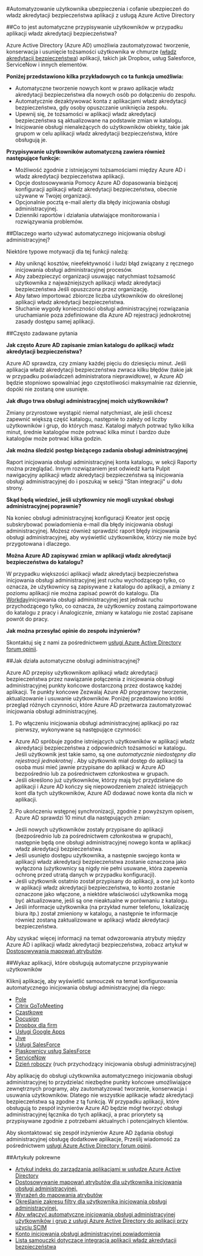 <properties
    pageTitle="Zautomatyzowany użytkownika aplikacji władz akredytacji bezpieczeństwa inicjowania obsługi administracyjnej w Azure AD | Microsoft Azure"
    description="Wprowadzenie do wykorzystania Azure AD zainicjować automatycznie, usuwanie i konta użytkowników są stale aktualizowane w wielu aplikacjach władz akredytacji bezpieczeństwa innych firm."
    services="active-directory"
    documentationCenter=""
    authors="asmalser-msft"
    manager="femila"
    editor=""/>

<tags
    ms.service="active-directory"
    ms.devlang="na"
    ms.topic="article"
    ms.tgt_pltfrm="na"
    ms.workload="identity"
    ms.date="02/09/2016"
    ms.author="asmalser-msft"/>

#<a name="automate-user-provisioning-and-deprovisioning-to-saas-applications-with-azure-active-directory"></a>Automatyzowanie użytkownika ubezpieczenia i cofanie ubezpieczeń do władz akredytacji bezpieczeństwa aplikacji z usługą Azure Active Directory

##<a name="what-is-automated-user-provisioning-for-saas-apps"></a>Co to jest automatyczne przypisywanie użytkowników w przypadku aplikacji władz akredytacji bezpieczeństwa?

Azure Active Directory (Azure AD) umożliwia zautomatyzować tworzenie, konserwacja i usunięcie tożsamości użytkownika w chmurze ([władz akredytacji bezpieczeństwa](https://azure.microsoft.com/overview/what-is-saas/)) aplikacji, takich jak Dropbox, usług Salesforce, ServiceNow i innych elementów.

**Poniżej przedstawiono kilka przykładowych co ta funkcja umożliwia:**

- Automatyczne tworzenie nowych kont w prawo aplikacje władz akredytacji bezpieczeństwa dla nowych osób po dołączeniu do zespołu.
- Automatycznie dezaktywować konta z aplikacjami władz akredytacji bezpieczeństwa, gdy osoby opuszczanie uniknięcia zespołu.
- Upewnij się, że tożsamości w aplikacji władz akredytacji bezpieczeństwa są aktualizowane na podstawie zmian w katalogu.
- Inicjowanie obsługi nienależących do użytkowników obiekty, takie jak grupom w celu aplikacji władz akredytacji bezpieczeństwa, które obsługują je.

**Przypisywanie użytkowników automatyczną zawiera również następujące funkcje:**

- Możliwość zgodnie z istniejącymi tożsamościami między Azure AD i władz akredytacji bezpieczeństwa aplikacji.
- Opcje dostosowywania Pomocy Azure AD dopasowania bieżącej konfiguracji aplikacji władz akredytacji bezpieczeństwa, obecnie używane w Twojej organizacji.
- Opcjonalnie pocztą e-mail alerty dla błędy inicjowania obsługi administracyjnej.
- Dzienniki raportów i działania ułatwiające monitorowania i rozwiązywania problemów.

##<a name="why-use-automated-provisioning"></a>Dlaczego warto używać automatycznego inicjowania obsługi administracyjnej?

Niektóre typowe motywacji dla tej funkcji należą:

- Aby uniknąć kosztów, nieefektywność i ludzi błąd związany z ręcznego inicjowania obsługi administracyjnej procesów.
- Aby zabezpieczyć organizacji usuwając natychmiast tożsamość użytkownika z najważniejszych aplikacji władz akredytacji bezpieczeństwa Jeśli opuszczona przez organizację.
- Aby łatwo importować zbiorcze liczba użytkowników do określonej aplikacji władz akredytacji bezpieczeństwa.
- Słuchanie wygody konieczności obsługi administracyjnej rozwiązania uruchamianie poza zdefiniowane dla Azure AD rejestracji jednokrotnej zasady dostępu samej aplikacji.

##<a name="frequently-asked-questions"></a>Często zadawane pytania

**Jak często Azure AD zapisanie zmian katalogu do aplikacji władz akredytacji bezpieczeństwa?**

Azure AD sprawdza, czy zmiany każdej pięciu do dziesięciu minut. Jeśli aplikacja władz akredytacji bezpieczeństwa zwraca kilku błędów (takie jak w przypadku poświadczeń administratora nieprawidłowe), w Azure AD będzie stopniowo spowalniać jego częstotliwości maksymalnie raz dziennie, dopóki nie zostaną one usunięte.

**Jak długo trwa obsługi administracyjnej moich użytkowników?**

Zmiany przyrostowe wystąpić niemal natychmiast, ale jeśli chcesz zapewnić większą część katalogu, następnie to zależy od liczby użytkowników i grup, do których masz. Katalogi małych potrwać tylko kilka minut, średnie katalogów może potrwać kilka minut i bardzo duże katalogów może potrwać kilka godzin.

**Jak można śledzić postęp bieżącego zadania obsługi administracyjnej**

Raport inicjowania obsługi administracyjnej konta katalogu, w sekcji Raporty można przeglądać. Innym rozwiązaniem jest odwiedź karta Pulpit nawigacyjny aplikacji władz akredytacji bezpieczeństwa są inicjowania obsługi administracyjnej do i poszukaj w sekcji "Stan integracji" u dołu strony.

**Skąd będą wiedzieć, jeśli użytkownicy nie mogli uzyskać obsługi administracyjnej poprawnie?**

Na koniec obsługi administracyjnej konfiguracji Kreator jest opcję subskrybować powiadomienia e-mail dla błędy inicjowania obsługi administracyjnej. Możesz również sprawdzić raport błędy inicjowania obsługi administracyjnej, aby wyświetlić użytkowników, którzy nie może być przygotowana i dlaczego.

**Można Azure AD zapisywać zmian w aplikacji władz akredytacji bezpieczeństwa do katalogu?**

W przypadku większości aplikacji władz akredytacji bezpieczeństwa inicjowania obsługi administracyjnej jest ruchu wychodzącego tylko, co oznacza, że użytkownicy są zapisywane z katalogu do aplikacji, a zmiany z poziomu aplikacji nie można zapisać powrót do katalogu. Dla [Workday](https://msdn.microsoft.com/library/azure/dn762434.aspx)inicjowania obsługi administracyjnej jest jednak ruchu przychodzącego tylko, co oznacza, że użytkownicy zostaną zaimportowane do katalogu z pracy i Analogicznie, zmiany w katalogu nie zostać zapisane powrót do pracy.

**Jak można przesyłać opinie do zespołu inżynierów?**

Skontaktuj się z nami za pośrednictwem [usługi Azure Active Directory forum opinii](https://feedback.azure.com/forums/169401-azure-active-directory/).

##<a name="how-does-automated-provisioning-work"></a>Jak działa automatyczne obsługi administracyjnej?

Azure AD przepisy użytkownikom aplikacji władz akredytacji bezpieczeństwa przez nawiązanie połączenia z inicjowania obsługi administracyjnej punkty końcowe dostarczoną przez dostawcę każdej aplikacji. Te punkty końcowe Zezwalaj Azure AD programowy tworzenie, aktualizowanie i usuwanie użytkowników. Poniżej przedstawiono krótki przegląd różnych czynności, które Azure AD przetwarza zautomatyzować inicjowania obsługi administracyjnej.

1. Po włączeniu inicjowania obsługi administracyjnej aplikacji po raz pierwszy, wykonywane są następujące czynności:
 - Azure AD spróbuje zgodne istniejących użytkowników w aplikacji władz akredytacji bezpieczeństwa z odpowiednich tożsamości w katalogu. Jeśli użytkownik jest takie samo, są one *automatycznie niedostępny dla rejestracji jednokrotnej* . Aby użytkownik miał dostęp do aplikacji ta osoba musi mieć jawnie przypisane do aplikacji w Azure AD bezpośrednio lub za pośrednictwem członkostwa w grupach.
 - Jeśli określono już użytkowników, którzy mają być przydzielane do aplikacji i Azure AD kończy się niepowodzeniem znaleźć istniejących kont dla tych użytkowników, Azure AD dodawać nowe konta dla nich w aplikacji.
2. Po ukończeniu wstępnej synchronizacji, zgodnie z powyższym opisem, Azure AD sprawdzi 10 minut dla następujących zmian:
 - Jeśli nowych użytkowników zostały przypisane do aplikacji (bezpośrednio lub za pośrednictwem członkostwa w grupach), następnie będą one obsługi administracyjnej nowego konta w aplikacji władz akredytacji bezpieczeństwa.
 - Jeśli usunięto dostępu użytkownika, a następnie swojego konta w aplikacji władz akredytacji bezpieczeństwa zostanie oznaczona jako wyłączona (użytkownicy są nigdy nie pełni usuwane, która zapewnia ochronę przed utratą danych w przypadku konfiguracji).
 - Jeśli użytkownik ostatnio został przypisany do aplikacji, a one już konto w aplikacji władz akredytacji bezpieczeństwa, to konto zostanie oznaczone jako włączone, a niektóre właściwości użytkownika mogą być aktualizowane, jeśli są one nieaktualne w porównaniu z katalogu.
 - Jeśli informacje użytkownika (na przykład numer telefonu, lokalizację biura itp.) został zmieniony w katalogu, a następnie te informacje również zostaną zaktualizowane w aplikacji władz akredytacji bezpieczeństwa.

Aby uzyskać więcej informacji na temat odwzorowania atrybuty między Azure AD i aplikacji władz akredytacji bezpieczeństwa, zobacz artykuł w [Dostosowywania mapowań atrybutów](active-directory-saas-customizing-attribute-mappings.md).

##<a name="list-of-apps-that-support-automated-user-provisioning"></a>Wykaz aplikacji, które obsługują automatyczne przypisywanie użytkowników

Kliknij aplikację, aby wyświetlić samouczek na temat konfigurowania automatycznego inicjowania obsługi administracyjnej dla niego:

- [Pole](http://go.microsoft.com/fwlink/?LinkId=286016)
- [Citrix GoToMeeting](http://go.microsoft.com/fwlink/?LinkId=309580)
- [Cząstkowe](http://go.microsoft.com/fwlink/?LinkId=309575)
- [Docusign](http://go.microsoft.com/fwlink/?LinkId=403254)
- [Dropbox dla firm](http://go.microsoft.com/fwlink/?LinkId=309581)
- [Usługi Google Apps](http://go.microsoft.com/fwlink/?LinkId=309577)
- [Jive](http://go.microsoft.com/fwlink/?LinkId=309591)
- [Usługi SalesForce](http://go.microsoft.com/fwlink/?LinkId=286017)
- [Piaskownicy usług SalesForce](http://go.microsoft.com/fwlink/?LinkId=327869)
- [ServiceNow](http://go.microsoft.com/fwlink/?LinkId=309587)
- [Dzień roboczy](http://go.microsoft.com/fwlink/?LinkId=690250) (ruch przychodzący inicjowania obsługi administracyjnej)

Aby aplikację do obsługi użytkownika automatycznego inicjowania obsługi administracyjnej to przydzielać niezbędne punkty końcowe umożliwiające zewnętrznych programy, aby zautomatyzować tworzenie, konserwacja i usuwania użytkowników. Dlatego nie wszystkie aplikacje władz akredytacji bezpieczeństwa są zgodne z tą funkcją. W przypadku aplikacji, które obsługują to zespół inżynierów Azure AD będzie mógł tworzyć obsługi administracyjnej łącznika do tych aplikacji, a prac priorytety są przypisywane zgodnie z potrzebami aktualnych i potencjalnych klientów.

Aby skontaktować się zespół inżynierów Azure AD żądania obsługi administracyjnej obsługę dodatkowe aplikacje, Prześlij wiadomość za pośrednictwem [usługi Azure Active Directory forum opinii](https://feedback.azure.com/forums/169401-azure-active-directory/).

##<a name="related-articles"></a>Artykuły pokrewne

- [Artykuł indeks do zarządzania aplikacjami w usłudze Azure Active Directory](active-directory-apps-index.md)
- [Dostosowywanie mapowań atrybutów dla użytkownika inicjowania obsługi administracyjnej.](active-directory-saas-customizing-attribute-mappings.md)
- [Wyrażeń do mapowania atrybutów](active-directory-saas-writing-expressions-for-attribute-mappings.md)
- [Określanie zakresu filtry dla użytkownika inicjowania obsługi administracyjnej.](active-directory-saas-scoping-filters.md)
- [Aby włączyć automatyczne inicjowania obsługi administracyjnej użytkowników i grup z usługi Azure Active Directory do aplikacji przy użyciu SCIM](active-directory-scim-provisioning.md)
- [Konto inicjowania obsługi administracyjnej powiadomienia](active-directory-saas-account-provisioning-notifications.md)
- [Lista samouczki dotyczące integracja aplikacji władz akredytacji bezpieczeństwa](active-directory-saas-tutorial-list.md)

